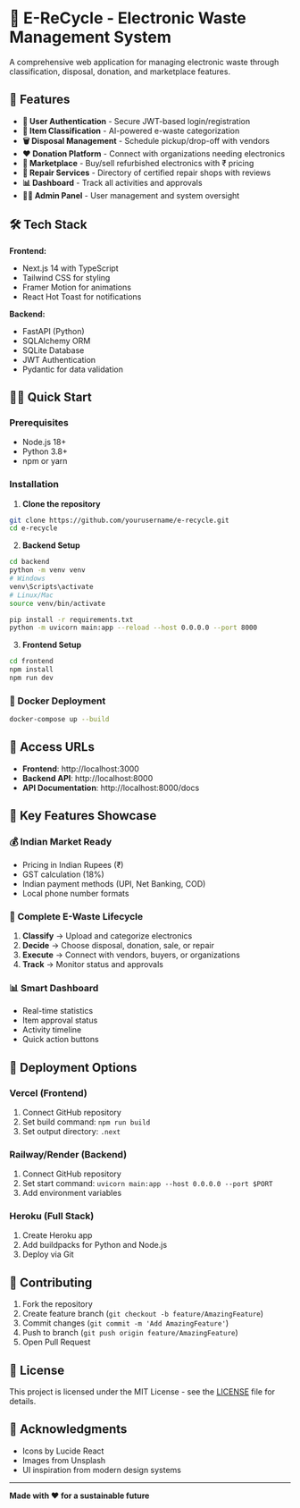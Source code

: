 # 🌱 E-ReCycle - Electronic Waste Management System

A comprehensive web application for managing electronic waste through classification, disposal, donation, and marketplace features.

## 🚀 Features

- **🔐 User Authentication** - Secure JWT-based login/registration
- **📱 Item Classification** - AI-powered e-waste categorization
- **🗑️ Disposal Management** - Schedule pickup/drop-off with vendors
- **❤️ Donation Platform** - Connect with organizations needing electronics
- **🛒 Marketplace** - Buy/sell refurbished electronics with ₹ pricing
- **🔧 Repair Services** - Directory of certified repair shops with reviews
- **📊 Dashboard** - Track all activities and approvals
- **👨‍💼 Admin Panel** - User management and system oversight

## 🛠️ Tech Stack

**Frontend:**
- Next.js 14 with TypeScript
- Tailwind CSS for styling
- Framer Motion for animations
- React Hot Toast for notifications

**Backend:**
- FastAPI (Python)
- SQLAlchemy ORM
- SQLite Database
- JWT Authentication
- Pydantic for data validation

## 🏃‍♂️ Quick Start

### Prerequisites
- Node.js 18+
- Python 3.8+
- npm or yarn

### Installation

1. **Clone the repository**
```bash
git clone https://github.com/yourusername/e-recycle.git
cd e-recycle
```

2. **Backend Setup**
```bash
cd backend
python -m venv venv
# Windows
venv\Scripts\activate
# Linux/Mac
source venv/bin/activate

pip install -r requirements.txt
python -m uvicorn main:app --reload --host 0.0.0.0 --port 8000
```

3. **Frontend Setup**
```bash
cd frontend
npm install
npm run dev
```

### 🐳 Docker Deployment

```bash
docker-compose up --build
```

## 📱 Access URLs

- **Frontend**: http://localhost:3000
- **Backend API**: http://localhost:8000
- **API Documentation**: http://localhost:8000/docs

## 🌟 Key Features Showcase

### 💰 Indian Market Ready
- Pricing in Indian Rupees (₹)
- GST calculation (18%)
- Indian payment methods (UPI, Net Banking, COD)
- Local phone number formats

### 🔄 Complete E-Waste Lifecycle
1. **Classify** → Upload and categorize electronics
2. **Decide** → Choose disposal, donation, sale, or repair
3. **Execute** → Connect with vendors, buyers, or organizations
4. **Track** → Monitor status and approvals

### 📊 Smart Dashboard
- Real-time statistics
- Item approval status
- Activity timeline
- Quick action buttons

## 🚀 Deployment Options

### Vercel (Frontend)
1. Connect GitHub repository
2. Set build command: `npm run build`
3. Set output directory: `.next`

### Railway/Render (Backend)
1. Connect GitHub repository
2. Set start command: `uvicorn main:app --host 0.0.0.0 --port $PORT`
3. Add environment variables

### Heroku (Full Stack)
1. Create Heroku app
2. Add buildpacks for Python and Node.js
3. Deploy via Git

## 🤝 Contributing

1. Fork the repository
2. Create feature branch (`git checkout -b feature/AmazingFeature`)
3. Commit changes (`git commit -m 'Add AmazingFeature'`)
4. Push to branch (`git push origin feature/AmazingFeature`)
5. Open Pull Request

## 📄 License

This project is licensed under the MIT License - see the [LICENSE](LICENSE) file for details.

## 🙏 Acknowledgments

- Icons by Lucide React
- Images from Unsplash
- UI inspiration from modern design systems

---

**Made with ❤️ for a sustainable future**